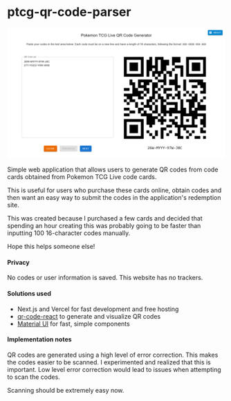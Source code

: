 # ptcg-qr-code-parser

![Screenshot of the application](/readme/demonstration.png)

Simple web application that allows users to generate QR codes from code cards obtained from Pokemon TCG Live code cards. 

This is useful for users who purchase these cards online, obtain codes and then want an easy way to submit the codes in the application's redemption site.

This was created because I purchased a few cards and decided that spending an hour creating this was probably going to be faster than inputting 100 16-character codes manually.

Hope this helps someone else!

#### Privacy

No codes or user information is saved. This website has no trackers.

#### Solutions used

- Next.js and Vercel for fast development and free hosting
- [qr-code-react](https://www.npmjs.com/package/react-qr-code) to generate and visualize QR codes
- [Material UI](https://mui.com/) for fast, simple components

#### Implementation notes

QR codes are generated using a high level of error correction. This makes the codes easier to be scanned. I experimented and realized that this is important. Low level error correction would lead to issues when attempting to scan the codes.

Scanning should be extremely easy now.